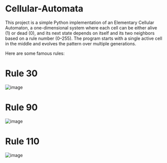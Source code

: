 # Cellular-Automata

This project is a simple Python implementation of an Elementary Cellular Automaton, a one-dimensional system where each cell can be either alive (1) or dead (0), and its next state depends on itself and its two neighbors based on a rule number (0–255). The program starts with a single active cell in the middle and evolves the pattern over multiple generations.

Here are some famous rules:


# Rule 30 
![image](https://github.com/user-attachments/assets/67746451-8653-4c4a-aec6-9f69f9d4d998)

# Rule 90
![image](https://github.com/user-attachments/assets/a9c4e138-7974-4d18-85ac-18f1705632b9)

# Rule 110

![image](https://github.com/user-attachments/assets/67cae4de-bb02-4b11-8603-4f446a02587b)
